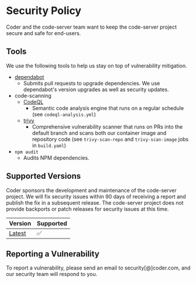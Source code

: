 # Security Policy

Coder and the code-server team want to keep the code-server project secure and safe for end-users.

## Tools

We use the following tools to help us stay on top of vulnerability mitigation.

- [dependabot](https://dependabot.com/)
  - Submits pull requests to upgrade dependencies. We use dependabot's version
    upgrades as well as security updates.
- code-scanning
  - [CodeQL](https://securitylab.github.com/tools/codeql/)
    - Semantic code analysis engine that runs on a regular schedule (see
      `codeql-analysis.yml`)
  - [trivy](https://github.com/aquasecurity/trivy)
    - Comprehensive vulnerability scanner that runs on PRs into the default
      branch and scans both our container image and repository code (see
      `trivy-scan-repo` and `trivy-scan-image` jobs in `build.yaml`)
- `npm audit`
  - Audits NPM dependencies.

## Supported Versions

Coder sponsors the development and maintenance of the code-server project. We will fix security issues within 90 days of receiving a report and publish the fix in a subsequent release. The code-server project does not provide backports or patch releases for security issues at this time.

| Version                                                        | Supported          |
| -------------------------------------------------------------- | ------------------ |
| [Latest](https://github.com/nxtwave-tech/code-server/releases) | :white_check_mark: |

## Reporting a Vulnerability

To report a vulnerability, please send an email to security[@]coder.com, and our security team will respond to you.
